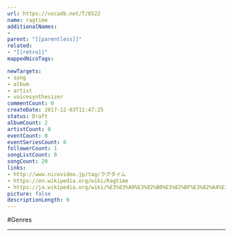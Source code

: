 ```yaml
---
url: https://vocadb.net/T/6522
name: ragtime
additionalNames: 
- 
parent: "[[parentless]]"
related:
- "[[retro]]"
mappedNicoTags:

newTargets:
- song
- album
- artist
- voicesynthesizer
commentCount: 0
createDate: 2017-12-03T11:47:25
status: Draft
albumCount: 2
artistCount: 0
eventCount: 0
eventSeriesCount: 0
followerCount: 1
songListCount: 0
songCount: 20
links: 
- http://www.nicovideo.jp/tag/ラグタイム
- https://en.wikipedia.org/wiki/Ragtime
- https://ja.wikipedia.org/wiki/%E3%83%A9%E3%82%B0%E3%82%BF%E3%82%A4%E3%83%A0
picture: false
descriptionLength: 0
---
```


#Genres



---


